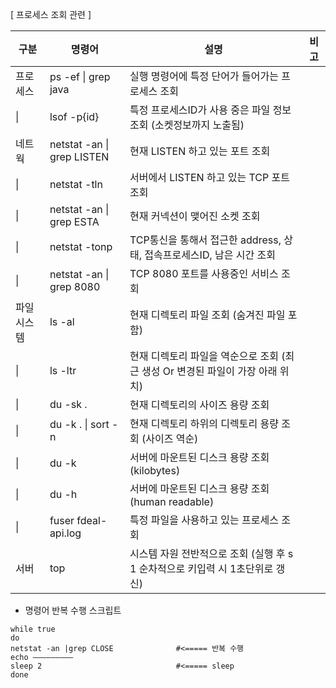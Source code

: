 [ 프로세스 조회 관련 ]

구분 | 명령어 | 설명 | 비고
--- | --- | --- | ---
프로세스 | ps -ef &#124; grep java  | 실행 명령어에 특정 단어가 들어가는 프로세스 조회 |
&#124; | lsof -p{id}  | 특정 프로세스ID가 사용 중은 파일 정보 조회 (소켓정보까지 노출됨) | 
네트웍 | netstat -an &#124; grep LISTEN  | 현재 LISTEN 하고 있는 포트 조회 | 
&#124; | netstat -tln  | 서버에서 LISTEN 하고 있는 TCP 포트 조회 | 
&#124; | netstat -an &#124; grep ESTA | 현재 커넥션이 맺어진 소켓 조회 | 
&#124; | netstat -tonp | TCP통신을 통해서 접근한 address, 상태, 접속프로세스ID, 남은 시간 조회 |
&#124; | netstat -an &#124; grep 8080 | TCP 8080 포트를 사용중인 서비스 조회 |
파일시스템 | ls -al  | 현재 디렉토리 파일 조회 (숨겨진 파일 포함) |
&#124; | ls -ltr | 현재 디렉토리 파일을 역순으로 조회 (최근 생성 Or 변경된 파일이 가장 아래 위치) |
&#124; | du -sk . | 현재 디렉토리의 사이즈 용량 조회 |
&#124; | du -k . &#124; sort -n | 현재 디렉토리 하위의 디렉토리 용량 조회 (사이즈 역순) |  
&#124; | du -k | 서버에 마운트된 디스크 용량 조회 (kilobytes) |
&#124; | du -h | 서버에 마운트된 디스크 용량 조회 (human readable) |
&#124; | fuser fdeal-api.log | 특정 파일을 사용하고 있는 프로세스 조회 |
서버 | top  | 시스템 자원 전반적으로 조회 (실행 후 s 1 순차적으로 키입력 시 1초단위로 갱신) |

* 명령어 반복 수행 스크립트

```{.sql}
while true
do
netstat -an |grep CLOSE              #<===== 반복 수행
echo —————————
sleep 2                              #<===== sleep
done
```